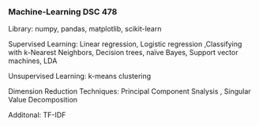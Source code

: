 ### Machine-Learning DSC 478

Library: numpy, pandas, matplotlib, scikit-learn

Supervised Learning: Linear regression, Logistic regression ,Classifying with k-Nearest Neighbors, 
Decision trees, naïve Bayes, Support vector machines, LDA

Unsupervised Learning: k-means clustering

Dimension Reduction Techniques: Principal Component Snalysis , Singular Value Decomposition

Additonal: TF-IDF
